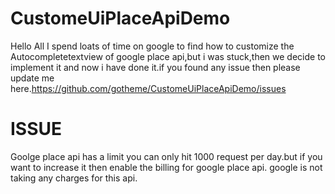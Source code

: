 # CustomeUiPlaceApiDemo


Hello All
I spend loats of time on google to find  how to customize the Autocompletetextview of google place api,but i was stuck,then 
we decide to implement it  and now i have done it.if  you found any issue then please update me here.https://github.com/gotheme/CustomeUiPlaceApiDemo/issues


# ISSUE

Goolge place api has  a limit you can only hit 1000 request per day.but if you want to increase it then enable the billing for google place api.
google is not taking any charges for this api.
